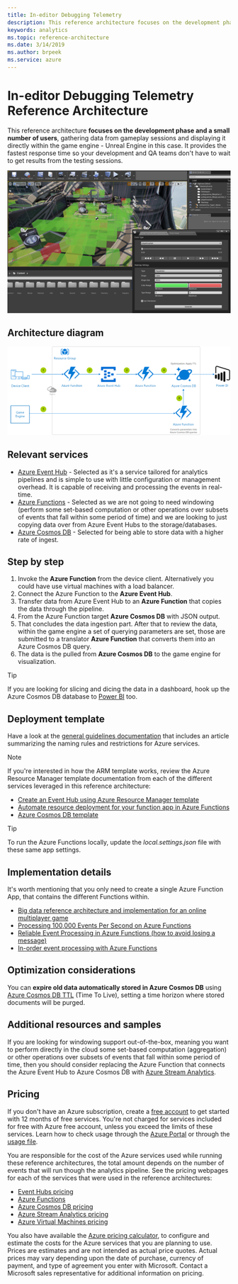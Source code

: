 ```yaml
---
title: In-editor Debugging Telemetry
description: This reference architecture focuses on the development phase and a small number of users, gathering data from gameplay sessions and displaying it directly within the game engine.
keywords: analytics 
ms.topic: reference-architecture
ms.date: 3/14/2019
ms.author: brpeek
ms.service: azure
---
```


# In-editor Debugging Telemetry Reference Architecture

This reference architecture **focuses on the development phase and a small number of users**, gathering data from gameplay sessions and displaying it directly within the game engine - Unreal Engine in this case. It provides the fastest response time so your development and QA teams don't have to wait to get results from the testing sessions.

[![In-editor debugging telemetry look and feel](media/analytics/analytics-in-editor-telemetry.png)](media/analytics/analytics-in-editor-telemetry.png)

## Architecture diagram

[![In-editor debugging telemetry reference architecture](media/analytics/analytics-in-editor-debugging-telemetry.png)](media/analytics/analytics-in-editor-debugging-telemetry.png)

## Relevant services

- [Azure Event Hub](https://azure.microsoft.com/services/event-hubs/) - Selected as it's a service tailored for analytics pipelines and is simple to use with little configuration or management overhead. It is capable of receiving and processing the events in real-time.
- [Azure Functions](https://azure.microsoft.com/services/functions/) - Selected as we are not going to need windowing (perform some set-based computation or other operations over subsets of events that fall within some period of time) and we are looking to just copying data over from Azure Event Hubs to the storage/databases.
- [Azure Cosmos DB](https://azure.microsoft.com/services/cosmos-db/) - Selected for being able to store data with a higher rate of ingest.

## Step by step

1. Invoke the **Azure Function** from the device client. Alternatively you could have use virtual machines with a load balancer.
2. Connect the Azure Function to the **Azure Event Hub**.
3. Transfer data from Azure Event Hub to an **Azure Function** that copies the data through the pipeline.
4. From the Azure Function target **Azure Cosmos DB** with JSON output.
5. That concludes the data ingestion part. After that to review the data, within the game engine a set of querying parameters are set, those are submitted to a translator **Azure Function** that converts them into an Azure Cosmos DB query.
6. The data is the pulled from **Azure Cosmos DB** to the game engine for visualization.

> [!TIP]
> If you are looking for slicing and dicing the data in a dashboard, hook up the Azure Cosmos DB database to [Power BI](https://docs.microsoft.com/azure/cosmos-db/powerbi-visualize) too.

## Deployment template

Have a look at the [general guidelines documentation](./general-guidelines.md#naming-conventions) that includes an article summarizing the naming rules and restrictions for Azure services.

>[!NOTE]
> If you're interested in how the ARM template works, review the Azure Resource Manager template documentation from each of the different services leveraged in this reference architecture:
>
> - [Create an Event Hub using Azure Resource Manager template](https://docs.microsoft.com/azure/event-hubs/event-hubs-resource-manager-namespace-event-hub)
> - [Automate resource deployment for your function app in Azure Functions](https://docs.microsoft.com/azure/azure-functions/functions-infrastructure-as-code)
> - [Azure Cosmos DB template](https://docs.microsoft.com/azure/templates/microsoft.documentdb/databaseaccounts)

>[!TIP]
> To run the Azure Functions locally, update the *local.settings.json* file with these same app settings.

## Implementation details

It's worth mentioning that you only need to create a single Azure Function App, that contains the different Functions within.

- [Big data reference architecture and implementation for an online multiplayer game](https://github.com/dgkanatsios/GameAnalyticsEventHubFunctionsCosmosDatalake)
- [Processing 100,000 Events Per Second on Azure Functions](https://blogs.msdn.microsoft.com/appserviceteam/2017/09/19/processing-100000-events-per-second-on-azure-functions/)
- [Reliable Event Processing in Azure Functions (how to avoid losing a message)](https://hackernoon.com/reliable-event-processing-in-azure-functions-37054dc2d0fc)
- [In-order event processing with Azure Functions](https://medium.com/@jeffhollan/in-order-event-processing-with-azure-functions-bb661eb55428)

## Optimization considerations

You can **expire old data automatically stored in Azure Cosmos DB** using [Azure Cosmos DB TTL](https://docs.microsoft.com/azure/cosmos-db/time-to-live) (Time To Live), setting a time horizon where stored documents will be purged.

## Additional resources and samples

If you are looking for windowing support out-of-the-box, meaning you want to perform directly in the cloud some set-based computation (aggregation) or other operations over subsets of events that fall within some period of time, then you should consider replacing the Azure Function that connects the Azure Event Hub to Azure Cosmos DB with [Azure Stream Analytics](https://docs.microsoft.com/stream-analytics-query/windowing-azure-stream-analytics).

## Pricing

If you don't have an Azure subscription, create a [free account](https://aka.ms/azfreegamedev) to get started with 12 months of free services. You're not charged for services included for free with Azure free account, unless you exceed the limits of these services. Learn how to check usage through the [Azure Portal](https://docs.microsoft.com/azure/billing/billing-check-free-service-usage#check-usage-on-the-azure-portal) or through the [usage file](https://docs.microsoft.com/azure/billing/billing-check-free-service-usage#check-usage-through-the-usage-file).

You are responsible for the cost of the Azure services used while running these reference architectures, the total amount depends on the number of events that will run though the analytics pipeline. See the pricing webpages for each of the services that were used in the reference architectures:

- [Event Hubs pricing](https://azure.microsoft.com/pricing/details/event-hubs/)
- [Azure Functions](https://azure.microsoft.com/pricing/details/functions/)
- [Azure Cosmos DB pricing](https://azure.microsoft.com/pricing/details/cosmos-db/)
- [Azure Stream Analytics pricing](https://azure.microsoft.com/pricing/details/stream-analytics/)
- [Azure Virtual Machines pricing](https://azure.microsoft.com/pricing/details/virtual-machines)

You also have available the [Azure pricing calculator](https://azure.microsoft.com/pricing/calculator/), to configure and estimate the costs for the Azure services that you are planning to use. Prices are estimates and are not intended as actual price quotes. Actual prices may vary depending upon the date of purchase, currency of payment, and type of agreement you enter with Microsoft. Contact a Microsoft sales representative for additional information on pricing.
